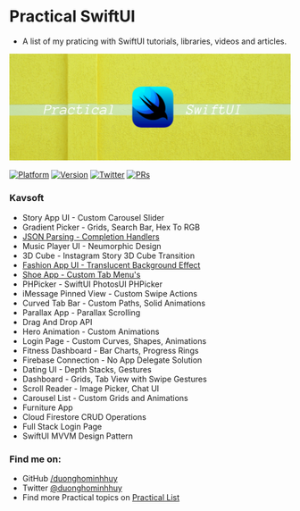 # Practical SwiftUI

- A list of my praticing with SwiftUI tutorials, libraries, videos and articles. 

![Practical SwiftUI](assets/banner.png)

[![Platform](https://img.shields.io/badge/platform-iOS%20%7C%20macOS%20%7C%20watchOS%20%7C%20tvOS-lightgrey.svg)](https://developer.apple.com/xcode/swiftui/)
[![Version](http://img.shields.io/badge/version-2.0.0-green.svg?style=flat)](https://github.com/duonghominhhuy/practical-swiftui)
[![Twitter](https://img.shields.io/badge/twitter-@duonghominhhuy-blue.svg?style=flat)](http://twitter.com/duonghominhhuy)
[![PRs](https://img.shields.io/badge/PRs-welcome-brightgreen.svg)](https://github.com/duonghominhhuy/practical-swiftui/pulls)

### Kavsoft
- Story App UI - Custom Carousel Slider
- Gradient Picker - Grids, Search Bar, Hex To RGB
- [JSON Parsing - Completion Handlers](https://github.com/duonghominhhuy/swiftui-json-parsing-app)
- Music Player UI - Neumorphic Design 
- 3D Cube - Instagram Story 3D Cube Transition
- [Fashion App UI - Translucent Background Effect](https://github.com/duonghominhhuy/swiftui-fashion-app)
- [Shoe App - Custom Tab Menu's](https://github.com/duonghominhhuy/swiftui-shoe-app) 
- PHPicker - SwiftUI PhotosUI PHPicker
- iMessage Pinned View - Custom Swipe Actions
- Curved Tab Bar - Custom Paths, Solid Animations
- Parallax App - Parallax Scrolling
- Drag And Drop API
- Hero Animation - Custom Animations 
- Login Page - Custom Curves, Shapes, Animations 
- Fitness Dashboard - Bar Charts, Progress Rings
- Firebase Connection - No App Delegate Solution 
- Dating UI - Depth Stacks, Gestures
- Dashboard - Grids, Tab View with Swipe Gestures
- Scroll Reader - Image Picker, Chat UI 
- Carousel List - Custom Grids and Animations 
- Furniture App
- Cloud Firestore CRUD Operations
- Full Stack Login Page
- SwiftUI MVVM Design Pattern


### Find me on:

- GitHub [/duonghominhhuy](https://github.com/duonghominhhuy)
- Twitter [@duonghominhhuy](https://twitter.com/duonghominhhuy)
- Find more Practical topics on [Practical List](https://github.com/duonghominhhuy/practical-list)


